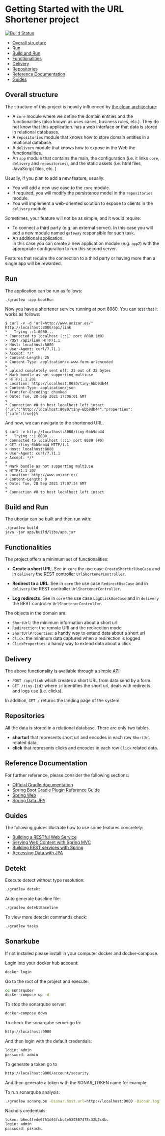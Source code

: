 # Getting Started with the URL Shortener project
[![Build Status](../../actions/workflows/ci.yml/badge.svg)](../../actions/workflows/ci.yml)

* [Overall structure](#overall-structure)
* [Run](#run)
* [Build and Run](#build-and-run)
* [Functionalities](#functionalities)
* [Delivery](#delivery)
* [Repositories](#repositories)
* [Reference Documentation](#reference-documentation)
* [Guides](#guides)

## Overall structure

The structure of this project is heavily influenced by
[the clean architecture](https://blog.cleancoder.com/uncle-bob/2012/08/13/the-clean-architecture.html):

* A `core` module where we define the domain entities and the functionalities
  (also known as uses cases, business rules, etc.). They do not know that this application.
  has a web interface or that data is stored in relational databases.
* A `repositories` module that knows how to store domain entities in a relational database.
* A `delivery` module that knows how to expose in the Web the functionalities.
* An `app` module that contains the main, the configuration (i.e. it links `core`, `delivery` and `repositories`),
  and the static assets (i.e. html files, JavaScript files, etc. )

Usually, if you plan to add a new feature, usually:

* You will add a new use case to the `core` module.
* If required, you will modify the persistence model in the `repositories` module.
* You will implement a web-oriented solution to expose to clients in the `delivery` module.

Sometimes, your feature will not be as simple, and it would require:

* To connect a third party (e.g. an external server).
  In this case you will add a new module named `gateway` responsible for such task.
* An additional application.  
  In this case you can create a new application module (e.g. `app2`) with the appropriate configuration to run this second server.

Features that require the connection to a third party or having more than a single app will be rewarded.

## Run

The application can be run as follows:

```shell
./gradlew :app:bootRun
```

Now you have a shortener service running at port 8080. You can test that it works as follows:

```shell
$ curl -v -d "url=http://www.unizar.es/" http://localhost:8080/api/link
*   Trying ::1:8080...
* Connected to localhost (::1) port 8080 (#0)
> POST /api/link HTTP/1.1
> Host: localhost:8080
> User-Agent: curl/7.71.1
> Accept: */*
> Content-Length: 25
> Content-Type: application/x-www-form-urlencoded
> 
* upload completely sent off: 25 out of 25 bytes
* Mark bundle as not supporting multiuse
< HTTP/1.1 201 
< Location: http://localhost:8080/tiny-6bb9db44
< Content-Type: application/json
< Transfer-Encoding: chunked
< Date: Tue, 28 Sep 2021 17:06:01 GMT
< 
* Connection #0 to host localhost left intact
{"url":"http://localhost:8080/tiny-6bb9db44","properties":{"safe":true}}%   
```

And now, we can navigate to the shortened URL.

```shell
$ curl -v http://localhost:8080/tiny-6bb9db44
*   Trying ::1:8080...
* Connected to localhost (::1) port 8080 (#0)
> GET /tiny-6bb9db44 HTTP/1.1
> Host: localhost:8080
> User-Agent: curl/7.71.1
> Accept: */*
> 
* Mark bundle as not supporting multiuse
< HTTP/1.1 307 
< Location: http://www.unizar.es/
< Content-Length: 0
< Date: Tue, 28 Sep 2021 17:07:34 GMT
< 
* Connection #0 to host localhost left intact
```

## Build and Run

The uberjar can be built and then run with:

```shell
./gradlew build
java -jar app/build/libs/app.jar
```

## Functionalities

The project offers a minimum set of functionalities:

* **Create a short URL**.
  See in `core` the use case `CreateShortUrlUseCase` and in `delivery` the REST controller `UrlShortenerController`.

* **Redirect to a URL**.
  See in `core` the use case `RedirectUseCase` and in `delivery` the REST controller `UrlShortenerController`.

* **Log redirects**.
  See in `core` the use case `LogClickUseCase` and in `delivery` the REST controller `UrlShortenerController`.

The objects in the domain are:

* `ShortUrl`: the minimum information about a short url
* `Redirection`:  the remote URI and the redirection mode
* `ShortUrlProperties`: a handy way to extend data about a short url
* `Click`: the minimum data captured when a redirection is logged
* `ClickProperties`: a handy way to extend data about a click

## Delivery

The above functionality is available through a simple [API](http://localhost:8080/swagger-ui/index.html):

* `POST /api/link` which creates a short URL from data send by a form.
* `GET /tiny-{id}` where `id` identifies the short url, deals with redirects, and logs use (i.e. clicks).

In addition, `GET /` returns the landing page of the system.

## Repositories

All the data is stored in a relational database.
There are only two tables.

* **shorturl** that represents short url and encodes in each row `ShortUrl` related data,
* **click** that represents clicks and encodes in each row `Click` related data.

## Reference Documentation

For further reference, please consider the following sections:

* [Official Gradle documentation](https://docs.gradle.org)
* [Spring Boot Gradle Plugin Reference Guide](https://docs.spring.io/spring-boot/docs/current/gradle-plugin/reference/htmlsingle/)
* [Spring Web](https://docs.spring.io/spring-boot/docs/2.7.3/reference/htmlsingle/#boot-features-developing-web-applications)
* [Spring Data JPA](https://docs.spring.io/spring-boot/docs/2.7.3/reference/htmlsingle/#boot-features-jpa-and-spring-data)

## Guides

The following guides illustrate how to use some features concretely:

* [Building a RESTful Web Service](https://spring.io/guides/gs/rest-service/)
* [Serving Web Content with Spring MVC](https://spring.io/guides/gs/serving-web-content/)
* [Building REST services with Spring](https://spring.io/guides/tutorials/rest/)
* [Accessing Data with JPA](https://spring.io/guides/gs/accessing-data-jpa/)

## Detekt

Execute detect without type resolution:

```bash
./gradlew detekt
```

Auto generate baseline file:

```bash
./gradlew detektBaseline
```

To view more deteckt commands check:

```bash
./gradlew tasks
```

## Sonarkube

If not installed please install in your computer docker and docker-compose.

Login into your docker hub account:

```bash
docker login
```

Go to the root of the project and execute:

```bash
cd sonarqube/
docker-compose up -d
```

To stop the sonarqube server:

```bash
docker-compose down
```

To check the sonarqube server go to:

```bash
http://localhost:9000
```

And then login with the default credentials:

```bash
login: admin
password: admin
```

To generate a token go to
    
```bash
http://localhost:9000/account/security
```

And then generate a token with the SONAR_TOKEN name for example.

To run sonarqube analysis:

```bash
./gradlew sonarqube -Dsonar.host.url=http://localhost:9000 -Dsonar.login=<yourToken>
```

Nacho's credentials:

```bash
token: b6ec4fede6f51d64fcbc4e530587478c32b2c4bc
login: admin
password: pikachu
```
